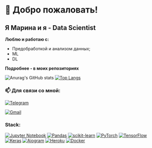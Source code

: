 <!--
**MarinkaPo/MarinkaPo** is a ✨ _special_ ✨ repository because its `README.md` (this file) appears on your GitHub profile.

Here are some ideas to get you started:

- 🔭 I’m currently working on ...
- 🌱 I’m currently learning ...
- 👯 I’m looking to collaborate on ...
- 🤔 I’m looking for help with ...
- 💬 Ask me about ...
- 📫 How to reach me: ...
- 😄 Pronouns: ...
- ⚡ Fun fact: ...
-->

# 👋 Добро пожаловать!
## Я Марина и я - Data Scientist
**Люблю и работаю с:**
 - Предобработкой и анализом данных;
 - ML
 - DL
 
**Подробнее - в моих репозиториях** 

![Anurag's GitHub stats](https://github-readme-stats.vercel.app/api?username=MarinkaPo&theme=tokyonight&show_icons=true)
[![Top Langs](https://github-readme-stats.vercel.app/api/top-langs/?username=MarinkaPo)](https://github.com/MarinkaPo/github-readme-stats)


<!--![CodeWars](https://www.codewars.com/users/Damotsov/badges/large)-->
 
<h3 align="left">📫 Для связи со мной:</h3>

[![Telegram](https://img.shields.io/badge/Telegram-2CA5E0?style=for-the-badge&logo=telegram&logoColor=white)](https://t.me/M_kak_Marinka)
<!--![![LinkedIn](https://img.shields.io/badge/linkedin-%230077B5.svg?style=for-the-badge&logo=linkedin&logoColor=white)](https://www.linkedin.com/in/george-damotsov-87479b228/)-->
[![Gmail](https://img.shields.io/badge/Gmail-D14836?style=for-the-badge&logo=gmail&logoColor=white)](https://www.polukoshko.marina@gmail.com)


### Stack:
[![Jupyter Notebook](https://img.shields.io/badge/jupyter-%23FA0F00.svg?style=for-the-badge&logo=jupyter&logoColor=white)](https://jupyter.org)
[![Pandas](https://img.shields.io/badge/pandas-%23150458.svg?style=for-the-badge&logo=pandas&logoColor=white)](https://pandas.pydata.org)
[![scikit-learn](https://img.shields.io/badge/scikit--learn-%23F7931E.svg?style=for-the-badge&logo=scikit-learn&logoColor=white)](https://scikit-learn.org/)
[![PyTorch](https://img.shields.io/badge/PyTorch-%23D00000.svg?style=for-the-badge&logo=PyTorch&logoColor=white)](https://pytorch.org/)
[![TensorFlow](https://img.shields.io/badge/TensorFlow-FF6F00?style=for-the-badge&logo=TensorFlow&logoColor=white)](https://www.tensorflow.com)
[![Keras](https://img.shields.io/badge/Keras-%23D00000.svg?style=for-the-badge&logo=Keras&logoColor=white)](https://keras.io)
[![Aiogram](https://img.shields.io/badge/Aiogram-2CA5E0?style=for-the-badge&logo=telegram&logoColor=white)](https://docs.aiogram.dev/)
[![Heroku](https://img.shields.io/badge/heroku-%23430098.svg?style=for-the-badge&logo=heroku&logoColor=white)](https://www.heroku.com)
[![Docker](https://img.shields.io/badge/docker-%230db7ed.svg?style=for-the-badge&logo=docker&logoColor=white)](https://www.docker.com)


<p align="left">
